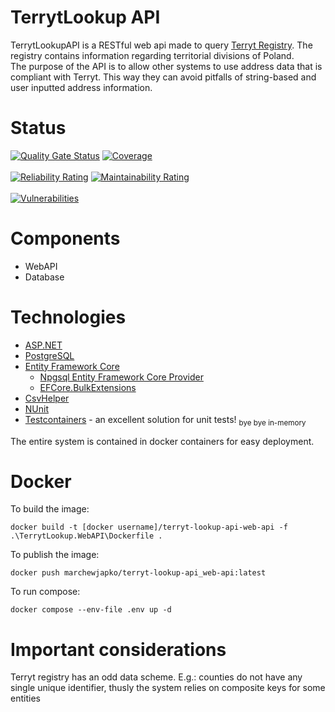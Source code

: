 # TerrytLookup API

TerrytLookupAPI is a RESTful web api made to query [Terryt Registry](https://eteryt.stat.gov.pl/eTeryt/english.aspx?contrast=default). The registry contains information regarding territorial divisions of Poland. <br/>
The purpose of the API is to allow other systems to use address data that is compliant with Terryt. This way they can avoid pitfalls of string-based and user inputted address information.

# Status
[![Quality Gate Status](https://sonarcloud.io/api/project_badges/measure?project=marchewjapko_TerrytLookupAPI&metric=alert_status)](https://sonarcloud.io/summary/new_code?id=marchewjapko_TerrytLookupAPI)
[![Coverage](https://sonarcloud.io/api/project_badges/measure?project=marchewjapko_TerrytLookupAPI&metric=coverage)](https://sonarcloud.io/summary/new_code?id=marchewjapko_TerrytLookupAPI) <br/> <br/>
[![Reliability Rating](https://sonarcloud.io/api/project_badges/measure?project=marchewjapko_TerrytLookupAPI&metric=reliability_rating)](https://sonarcloud.io/summary/new_code?id=marchewjapko_TerrytLookupAPI)
[![Maintainability Rating](https://sonarcloud.io/api/project_badges/measure?project=marchewjapko_TerrytLookupAPI&metric=sqale_rating)](https://sonarcloud.io/summary/new_code?id=marchewjapko_TerrytLookupAPI) <br/> <br/>
[![Vulnerabilities](https://sonarcloud.io/api/project_badges/measure?project=marchewjapko_TerrytLookupAPI&metric=vulnerabilities)](https://sonarcloud.io/summary/new_code?id=marchewjapko_TerrytLookupAPI)
# Components

- WebAPI
- Database

# Technologies

- [ASP.NET](https://dotnet.microsoft.com/en-us/apps/aspnet)
- [PostgreSQL](https://www.postgresql.org/)
- [Entity Framework Core](https://learn.microsoft.com/en-us/ef/core/)
    - [Npgsql Entity Framework Core Provider](https://www.nuget.org/packages/Npgsql.EntityFrameworkCore.PostgreSQL)
    - [EFCore.BulkExtensions](https://www.nuget.org/packages/EFCore.BulkExtensions)
- [CsvHelper](https://www.nuget.org/packages/CsvHelper)
- [NUnit](https://www.nuget.org/packages/NUnit)
- [Testcontainers](https://www.nuget.org/packages/Testcontainers) - an excellent solution for unit tests! <sub>bye bye in-memory</sub>

The entire system is contained in docker containers for easy deployment. 

# Docker

To build the image:

    docker build -t [docker username]/terryt-lookup-api-web-api -f .\TerrytLookup.WebAPI\Dockerfile .

To publish the image:

    docker push marchewjapko/terryt-lookup-api_web-api:latest

To run compose:

    docker compose --env-file .env up -d

# Important considerations

Terryt registry has an odd data scheme. E.g.: counties do not have any single unique identifier, thusly the system relies on composite keys for some entities 
